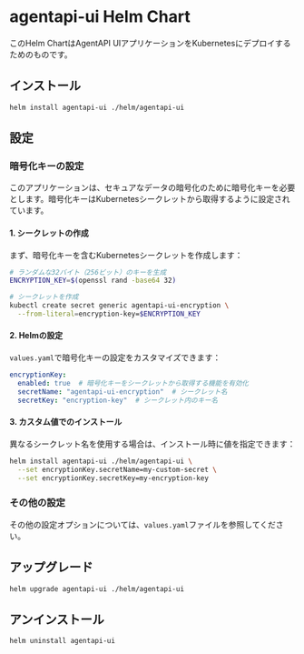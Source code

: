# agentapi-ui Helm Chart

このHelm ChartはAgentAPI UIアプリケーションをKubernetesにデプロイするためのものです。

## インストール

```bash
helm install agentapi-ui ./helm/agentapi-ui
```

## 設定

### 暗号化キーの設定

このアプリケーションは、セキュアなデータの暗号化のために暗号化キーを必要とします。暗号化キーはKubernetesシークレットから取得するように設定されています。

#### 1. シークレットの作成

まず、暗号化キーを含むKubernetesシークレットを作成します：

```bash
# ランダムな32バイト（256ビット）のキーを生成
ENCRYPTION_KEY=$(openssl rand -base64 32)

# シークレットを作成
kubectl create secret generic agentapi-ui-encryption \
  --from-literal=encryption-key=$ENCRYPTION_KEY
```

#### 2. Helmの設定

`values.yaml`で暗号化キーの設定をカスタマイズできます：

```yaml
encryptionKey:
  enabled: true  # 暗号化キーをシークレットから取得する機能を有効化
  secretName: "agentapi-ui-encryption"  # シークレット名
  secretKey: "encryption-key"  # シークレット内のキー名
```

#### 3. カスタム値でのインストール

異なるシークレット名を使用する場合は、インストール時に値を指定できます：

```bash
helm install agentapi-ui ./helm/agentapi-ui \
  --set encryptionKey.secretName=my-custom-secret \
  --set encryptionKey.secretKey=my-encryption-key
```

### その他の設定

その他の設定オプションについては、`values.yaml`ファイルを参照してください。

## アップグレード

```bash
helm upgrade agentapi-ui ./helm/agentapi-ui
```

## アンインストール

```bash
helm uninstall agentapi-ui
```